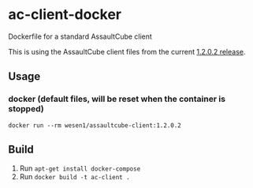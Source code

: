 # ac-client-docker
Dockerfile for a standard AssaultCube client

This is using the AssaultCube client files from the current [1.2.0.2 release](https://github.com/assaultcube/AC/releases/download/v1.2.0.2/AssaultCube_v1.2.0.2.tar.bz2).


## Usage

### docker (default files, will be reset when the container is stopped)

`docker run --rm wesen1/assaultcube-client:1.2.0.2`


## Build

1. Run `apt-get install docker-compose`
2. Run `docker build -t ac-client .`
